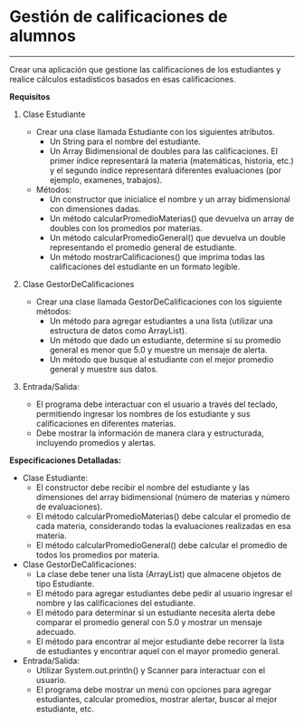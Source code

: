 # Gestión de calificaciones de alumnos

---
Crear una aplicación que gestione las calificaciones de los estudiantes y realice cálculos estadísticos basados en esas calificaciones.

**Requisitos**
1. Clase Estudiante
   - Crear una clase llamada Estudiante con los siguientes atributos.
     - Un String para el nombre del estudiante.
     - Un Array Bidimensional de doubles para las calificaciones. El primer índice representará la materia (matemáticas, historia, etc.) y el segundo índice representará diferentes evaluaciones (por ejemplo, examenes, trabajos).
   - Métodos:
     - Un constructor que inicialice el nombre y un array bidimensional con dimensiones dadas.
     - Un método calcularPromedioMaterias() que devuelva un array de doubles con los promedios por materias.
     - Un método calcularPromedioGeneral() que devuelva un double representando el promedio general de estudiante.
     - Un método mostrarCalificaciones() que imprima todas las calificaciones del estudiante en un formato legible.

2. Clase GestorDeCalificaciones
   - Crear una clase llamada GestorDeCalificaciones con los siguiente métodos:
     - Un método para agregar estudiantes a una lista (utilizar una estructura de datos como ArrayList).
     - Un método que dado un estudiante, determine si su promedio general es menor que 5.0 y muestre un mensaje de alerta.
     - Un método que busque al estudiante con el mejor promedio general y muestre sus datos.

3. Entrada/Salida:
   - El programa debe interactuar con el usuario a través del teclado, permitiendo ingresar los nombres de los estudiante y sus calificaciones en diferentes materias.
   - Debe mostrar la información de manera clara y estructurada, incluyendo promedios y alertas.

**Especificaciones Detalladas:**
- Clase Estudiante:
  - El constructor debe recibir el nombre del estudiante y las dimensiones del array bidimensional (número de materias y número de evaluaciones).
  - El método calcularPromedioMaterias() debe calcular el promedio de cada materia, considerando todas la evaluaciones realizadas en esa materia.
  - El método calcularPromedioGeneral() debe calcular el promedio de todos los promedios por materia.
- Clase GestorDeCalificaciones:
  - La clase debe tener una lista (ArrayList) que almacene objetos de tipo Estudiante.
  - El método para agregar estudiantes debe pedir al usuario ingresar el nombre y las calificaciones del estudiante.
  - El método para determinar si un estudiante necesita alerta debe comparar el promedio general con 5.0 y mostrar un mensaje adecuado.
  - El método para encontrar al mejor estudiante debe recorrer la lista de estudiantes y encontrar aquel con el mayor promedio general.
- Entrada/Salida:
  - Utilizar System.out.println() y Scanner para interactuar con el usuario.
  - El programa debe mostrar un menú con opciones para agregar estudiantes, calcular promedios, mostrar alertar, buscar al mejor estudiante, etc.
